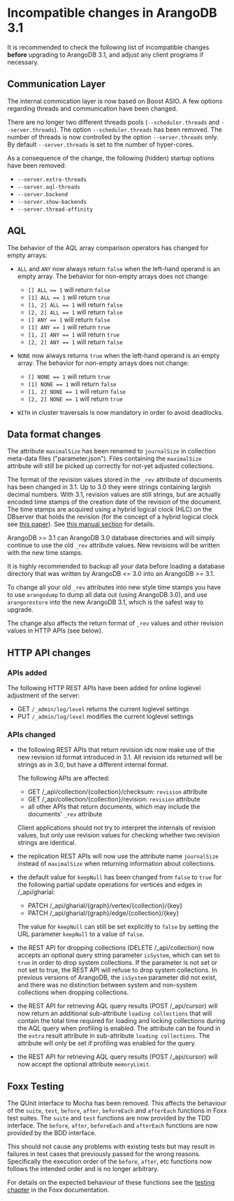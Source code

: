 Incompatible changes in ArangoDB 3.1
====================================

It is recommended to check the following list of incompatible changes **before**
upgrading to ArangoDB 3.1, and adjust any client programs if necessary.

Communication Layer
-------------------

The internal commication layer is now based on Boost ASIO. A few options
regarding threads and communication have been changed.

There are no longer two different threads pools (`--scheduler.threads` and
`--server.threads`). The option `--scheduler.threads` has been removed. The
number of threads is now controlled by the option `--server.threads` only.
By default `--server.threads` is set to the number of hyper-cores.

As a consequence of the change, the following (hidden) startup options have
been removed:

* `--server.extra-threads`
* `--server.aql-threads`
* `--server.backend`
* `--server.show-backends`
* `--server.thread-affinity`

AQL
---

The behavior of the AQL array comparison operators has changed for empty arrays:

* `ALL` and `ANY` now always return `false` when the left-hand operand is an
  empty array. The behavior for non-empty arrays does not change:
  * `[] ALL == 1` will return `false`
  * `[1] ALL == 1` will return `true`
  * `[1, 2] ALL == 1` will return `false`
  * `[2, 2] ALL == 1` will return `false`
  * `[] ANY == 1` will return `false`
  * `[1] ANY == 1` will return `true`
  * `[1, 2] ANY == 1` will return `true`
  * `[2, 2] ANY == 1` will return `false`

* `NONE` now always returns `true` when the left-hand operand is an empty array.
  The behavior for non-empty arrays does not change:
  * `[] NONE == 1` will return `true`
  * `[1] NONE == 1` will return `false`
  * `[1, 2] NONE == 1` will return `false`
  * `[2, 2] NONE == 1` will return `true`

* `WITH` in cluster traversals is now mandatory in order to avoid deadlocks.

Data format changes
-------------------

The attribute `maximalSize` has been renamed to `journalSize` in collection
meta-data files ("parameter.json"). Files containing the `maximalSize` attribute
will still be picked up correctly for not-yet adjusted collections.

The format of the revision values stored in the `_rev` attribute of documents
has been changed in 3.1. Up to 3.0 they were strings containing largish decimal numbers. With 3.1, revision values are still strings, but are actually encoded time stamps of the creation date of the revision of the document. The time stamps are acquired using a hybrid logical clock (HLC) on the DBserver that holds the
revision (for the concept of a hybrid logical clock see
[this paper](http://www.cse.buffalo.edu/tech-reports/2014-04.pdf)).
See [this manual section](../DataModeling/Documents/DocumentAddress.html#document-revision) for details.

ArangoDB >= 3.1 can ArangoDB 3.0 database directories and will simply continue
to use the old `_rev` attribute values. New revisions will be written with
the new time stamps.

It is highly recommended to backup all your data before loading a database
directory that was written by ArangoDB <= 3.0 into an ArangoDB >= 3.1.

To change all your old `_rev` attributes into new style time stamps you
have to use `arangodump` to dump all data out (using ArangoDB 3.0), and
use `arangorestore` into the new ArangoDB 3.1, which is the safest
way to upgrade.

The change also affects the return format of `_rev` values and other revision
values in HTTP APIs (see below).

HTTP API changes
----------------

### APIs added

The following HTTP REST APIs have been added for online loglevel adjustment of
the server:

* GET `/_admin/log/level` returns the current loglevel settings
* PUT `/_admin/log/level` modifies the current loglevel settings

### APIs changed

* the following REST APIs that return revision ids now make use of the new revision
  id format introduced in 3.1. All revision ids returned will be strings as in 3.0, but
  have a different internal format.

  The following APIs are affected:
  - GET /_api/collection/{collection}/checksum: `revision` attribute
  - GET /_api/collection/{collection}/revision: `revision` attribute
  - all other APIs that return documents, which may include the documents' `_rev` attribute

  Client applications should not try to interpret the internals of revision values, but only
  use revision values for checking whether two revision strings are identical.

* the replication REST APIs will now use the attribute name `journalSize` instead of
  `maximalSize` when returning information about collections.

* the default value for `keepNull` has been changed from `false` to `true` for
  the following partial update operations for vertices and edges in /_api/gharial:

  - PATCH /_api/gharial/{graph}/vertex/{collection}/{key}
  - PATCH /_api/gharial/{graph}/edge/{collection}/{key}

  The value for `keepNull` can still be set explicitly to `false` by setting the
  URL parameter `keepNull` to a value of `false`.

* the REST API for dropping collections (DELETE /_api/collection) now accepts an
  optional query string parameter `isSystem`, which can set to `true` in order to
  drop system collections. If the parameter is not set or not set to true, the REST
  API will refuse to drop system collections. In previous versions of ArangoDB, the
  `isSystem` parameter did not exist, and there was no distinction between system
  and non-system collections when dropping collections.

* the REST API for retrieving AQL query results (POST /_api/cursor) will now return an
  additional sub-attribute `loading collections` that will contain the total time
  required for loading and locking collections during the AQL query when profiling is
  enabled. The attribute can be found in the `extra` result attribute in sub-attribute
  `loading collections`. The attribute will only be set if profiling was enabled for
  the query.

* the REST API for retrieving AQL query results (POST /_api/cursor) will now accept the optional attribute `memoryLimit`.

Foxx Testing
------------

The QUnit interface to Mocha has been removed. This affects the behaviour of the `suite`, `test`, `before`, `after`, `beforeEach` and `afterEach` functions in Foxx test suites. The `suite` and `test` functions are now provided by the TDD interface. The `before`, `after`, `beforeEach` and `afterEach` functions are now provided by the BDD interface.

This should not cause any problems with existing tests but may result in failures in test cases that previously passed for the wrong reasons. Specifically the execution order of the `before`, `after`, etc functions now follows the intended order and is no longer arbitrary.

For details on the expected behaviour of these functions see the [testing chapter](../Foxx/Reference/Testing.md) in the Foxx documentation.
